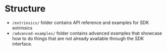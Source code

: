 # Structure

- `/extrinsics/` folder contains API reference and examples for SDK extrinsics
- `/advanced-examples/` folder contains advanced examples that showcase how to do things that are not already available through the SDK interface.